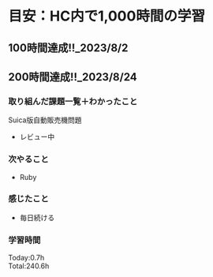 # 目安：HC内で1,000時間の学習
## 100時間達成!!_2023/8/2<br>
## 200時間達成!!_2023/8/24<br>

### 取り組んだ課題一覧＋わかったこと

Suica版自動販売機問題
- レビュー中

### 次やること
- Ruby
### 感じたこと
- 毎日続ける
### 学習時間
Today:0.7h<br>
Total:240.6h

